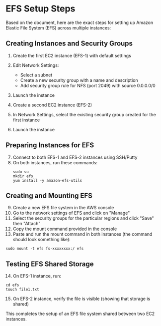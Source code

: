 # EFS Setup Steps

Based on the document, here are the exact steps for setting up Amazon Elastic File System (EFS) across multiple instances:

## Creating Instances and Security Groups

1. Create the first EC2 instance (EFS-1) with default settings
2. Edit Network Settings:
   - Select a subnet
   - Create a new security group with a name and description
   - Add security group rule for NFS (port 2049) with source 0.0.0.0/0
3. Launch the instance

4. Create a second EC2 instance (EFS-2)
5. In Network Settings, select the existing security group created for the first instance
6. Launch the instance

## Preparing Instances for EFS

7. Connect to both EFS-1 and EFS-2 instances using SSH/Putty
8. On both instances, run these commands:
   ```
   sudo su
   mkdir efs
   yum install -y amazon-efs-utils
   ```

## Creating and Mounting EFS

9. Create a new EFS file system in the AWS console
10. Go to the network settings of EFS and click on "Manage"
11. Select the security groups for the particular regions and click "Save" then "Attach"
12. Copy the mount command provided in the console
13. Paste and run the mount command in both instances (the command should look something like):
   ```
   sudo mount -t efs fs-xxxxxxxx:/ efs
   ```

## Testing EFS Shared Storage

14. On EFS-1 instance, run:
   ```
   cd efs
   touch file1.txt
   ```
15. On EFS-2 instance, verify the file is visible (showing that storage is shared)

This completes the setup of an EFS file system shared between two EC2 instances.